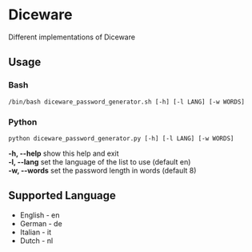 # Diceware
Different implementations of Diceware
## Usage
### Bash
```
/bin/bash diceware_password_generator.sh [-h] [-l LANG] [-w WORDS]
```
### Python
```
python diceware_password_generator.py [-h] [-l LANG] [-w WORDS]
```

**-h, --help**	  show this help and exit<br>
**-l, --lang**	  set the language of the list to use (default en)<br>
**-w, --words**   set the password length in words (default 8)<br>

## Supported Language
* English - en
* German - de
* Italian - it
* Dutch - nl
